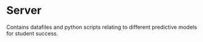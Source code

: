 # Server

Contains datafiles and python scripts relating to different predictive models for student success.
